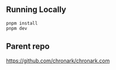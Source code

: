 ## Running Locally

```sh-session
pnpm install
pnpm dev
```

## Parent repo

https://github.com/chronark/chronark.com
